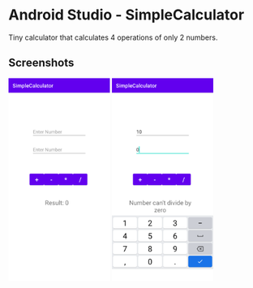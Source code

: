 # Android Studio - SimpleCalculator
Tiny calculator that calculates 4 operations of only 2 numbers.
## Screenshots
<img src = "app/src/main/res/drawable/ss1.png" width = "200"> <img src = "app/src/main/res/drawable/ss2.png" width = "200">

